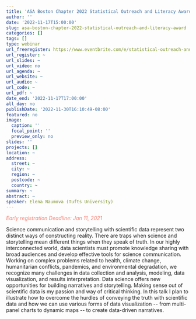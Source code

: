 ```yaml
---
title: 'ASA Boston Chapter 2022 Statistical Outreach and Literacy Award: The Art of Storytelling with Data'
author: ''
date: '2022-11-17T15:00:00'
slug: asa-boston-chapter-2022-statistical-outreach-and-literacy-award
categories: []
tags: []
type: webinar
url_freeregister: https://www.eventbrite.com/e/statistical-outreach-and-literacy-award-the-art-of-storytelling-with-data-tickets-458632932447
url_register: ~
url_slides: ~
url_video: no
url_agenda: ~
url_website: ~
url_audio: ~
url_code: ~
url_pdf: ~
date_end: '2022-11-17T17:00:00'
all_day: no
publishDate: '2022-11-30T16:10:49-08:00'
featured: no
image:
  caption: ''
  focal_point: ''
  preview_only: no
slides: ''
projects: []
location: ~
address:
  street: ~
  city: ~
  region: ~
  postcode: ~
  country: ~
summary: ~
abstract: ~
speaker: Elena Naumova (Tufts University)
---
```

<span style="color: salmon;">*Early registration Deadline: Jan 11, 2021*</span>

<!--more-->
Science communication and storytelling with scientific data represent two distinct ways of constructing reality. There are traps when science and storytelling mean different things when they speak of truth. In our highly interconnected world, data scientists must promote knowledge sharing with broad audiences and develop effective tools for science communication. Working on complex problems related to health, climate change, humanitarian conflicts, pandemics, and environmental degradation, we recognize many challenges in data collection and analysis, modeling, data visualization, and results interpretation. Data science offers new opportunities for building narratives and storytelling. Making sense out of scientific data is my passion and way of critical thinking. In this talk I plan to illustrate how to overcome the hurdles of conveying the truth with scientific data and how we can use various forms of data visualization -- from multi-panel charts to dynamic maps -- to create data-driven narratives.